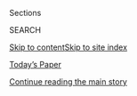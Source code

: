 <div id="app">

<div>

<div class="NYTAppHideMasthead css-1r6wvpq e1suatyy0">

<div class="section css-ui9rw0 e1suatyy2">

<div class="css-eph4ug er09x8g0">

<div class="css-6n7j50">

</div>

<span class="css-1dv1kvn">Sections</span>

<div class="css-10488qs">

<span class="css-1dv1kvn">SEARCH</span>

</div>

[Skip to content](#site-content)[Skip to site
index](#site-index)

</div>

<div class="css-10698na e1huz5gh0">

</div>

</div>

<div id="masthead-bar-one" class="section hasLinks css-15hmgas e1csuq9d3">

<div class="css-uqyvli e1csuq9d0">

</div>

<div class="css-1uqjmks e1csuq9d1">

</div>

<div class="css-9e9ivx">

[](https://myaccount.nytimes3xbfgragh.onion/auth/login?response_type=cookie&client_id=vi)

</div>

<div class="css-1bvtpon e1csuq9d2">

[Today’s Paper](https://www.nytimes3xbfgragh.onion/section/todayspaper)

</div>

</div>

</div>

</div>

<div data-aria-hidden="false">

<div id="site-content" data-role="main">

<div id="top-wrapper" class="css-15p45cc eaca97t0" type="top">

<div id="top-slug" class="css-19x0jxb eaca97t1" hidden="">

Advertisement

</div>

[Continue reading the main
story](#after-top)

<div class="ad top-wrapper" style="text-align:center;height:100%;display:block;min-height:90px">

<div id="top" class="place-ad" data-position="top" data-size-key="top">

</div>

</div>

<div id="after-top">

</div>

</div>

<div id="byline" class="section css-15h4p1b e9abtgs0">

<div class="css-1j21atc e1svk9qx1">

<div class="css-nfcc9b e1svk9qx3">

<div class="css-vl9dhg e1svk9qx5">

<div class="css-1nrhkj6 e1svk9qx6">

# Davey Alba

</div>

## <span></span>

Davey Alba is a technology reporter covering online disinformation and
its global harms.

<span class="css-dd5dyy">More**</span>

</div>

</div>

</div>

<div>

<div id="mid1-wrapper" class="css-1mn4oms eaca97t0" type="rank">

<div id="mid1-slug" class="css-1tag3rd eaca97t1">

Advertisement

</div>

[Continue reading the main
story](#after-mid1)

<div id="mid1" class="ad mid1-wrapper" style="text-align:center;height:100%;display:block">

</div>

<div id="after-mid1">

</div>

</div>

</div>

<div class="css-185go5a e1o5byef0">

<div class="css-15cbhtu">

  - [Latest](#stream-panel)
  - <span class="css-6n7j50">Search</span>
    <div class="control">
    <div class="label-container css-1dv1kvn">
    Search
    </div>
    <div class="css-wm4t3d">
    **<span id="clear-search-input" class="css-1dv1kvn">Clear this text
    input</span>
    </div>
    </div>
    <span class="css-1iovbfw"></span>

<div id="stream-panel" class="section css-8msx5b e1jz0cab1">

<div class="css-13mho3u">

1.  
    
    <div class="css-1cp3ece">
    
    <div class="css-1l4spti">
    
    [](/2020/07/28/technology/virus-video-trump.html)
    
    <div class="css-79elbk">
    
    ![](https://static01.graylady3jvrrxbe.onion/images/2020/07/28/business/28virus-disinfo/28virus-disinfo-thumbWide.jpg?quality=75&auto=webp&disable=upscale)
    
    </div>
    
    ## Misleading Virus Video, Pushed by the Trumps, Spreads Online
    
    Social media companies took down the video within hours. But by
    then, it had already been viewed tens of millions of times.
    
    <div class="css-1nqbnmb ea5icrr0">
    
    By <span class="css-1n7hynb">Sheera Frenkel <span>and</span> Davey
    Alba</span>
    
    </div>
    
    </div>
    
    <div class="css-1lc2l26 e1xfvim33">
    
    </div>
    
    </div>

2.  
    
    <div class="css-1cp3ece">
    
    <div class="css-1l4spti">
    
    [](/2020/07/28/business/twitter-limits-donald-trump-jrs-account-after-he-shares-virus-misinformation.html)
    
    <div class="css-79elbk">
    
    ![](https://static01.graylady3jvrrxbe.onion/images/2020/07/28/business/28-markets-brf-donjr/28-markets-brf-donjr-thumbWide.jpg?quality=75&auto=webp&disable=upscale)
    
    </div>
    
    ## Twitter limits Donald Trump Jr.’s account after he shares virus misinformation.
    
    <div class="css-1nqbnmb ea5icrr0">
    
    By <span class="css-1n7hynb">Davey
    Alba</span>
    
    </div>
    
    </div>
    
    <div class="css-1lc2l26 e1xfvim33">
    
    </div>
    
    </div>

3.  
    
    <div class="css-1cp3ece">
    
    <div class="css-1l4spti">
    
    [](/2020/07/08/technology/roger-stone-facebook.html)
    
    <div class="css-79elbk">
    
    ![](https://static01.graylady3jvrrxbe.onion/images/2020/07/08/business/08fb-stone/merlin_173964846_1f395e5f-8bb2-4051-966a-c04b5516151c-thumbWide.jpg?quality=75&auto=webp&disable=upscale)
    
    </div>
    
    ## Facebook Removes Roger Stone for Ties to Fake Accounts
    
    The social network said the fake accounts were active around the
    2016 presidential election.
    
    <div class="css-1nqbnmb ea5icrr0">
    
    By <span class="css-1n7hynb">Davey
    Alba</span>
    
    </div>
    
    </div>
    
    <div class="css-1lc2l26 e1xfvim33">
    
    </div>
    
    </div>

4.  
    
    <div class="css-1cp3ece">
    
    <div class="css-1l4spti">
    
    [](/2020/06/30/technology/facebook-ban-boogaloo.html)
    
    <div class="css-79elbk">
    
    ![](https://static01.graylady3jvrrxbe.onion/images/2020/06/30/business/30BOOGALOO/30BOOGALOO-thumbWide.jpg?quality=75&auto=webp&disable=upscale)
    
    </div>
    
    ## Facebook Bans Network With ‘Boogaloo’ Ties
    
    The social network said it was designating the antigovernment
    movement as a dangerous organization.
    
    <div class="css-1nqbnmb ea5icrr0">
    
    By <span class="css-1n7hynb">Davey
    Alba</span>
    
    </div>
    
    </div>
    
    <div class="css-1lc2l26 e1xfvim33">
    
    </div>
    
    </div>

5.  
    
    <div class="css-1cp3ece">
    
    <div class="css-1l4spti">
    
    [](/2020/06/22/technology/antifa-local-disinformation.html)
    
    <div class="css-79elbk">
    
    ![](https://static01.graylady3jvrrxbe.onion/images/2020/06/18/business/00antifa-misinfo/00antifa-misinfo-thumbWide-v2.jpg?quality=75&auto=webp&disable=upscale)
    
    </div>
    
    ## 41 Cities, Many Sources: How False Antifa Rumors Spread Locally
    
    Claims about the involvement of anti-fascist activists in protests
    of racism show the many ways false information spreads inside
    communities online.
    
    <div class="css-1nqbnmb ea5icrr0">
    
    By <span class="css-1n7hynb">Davey Alba <span>and</span> Ben
    Decker</span>
    
    </div>
    
    </div>
    
    <div class="css-1lc2l26 e1xfvim33">
    
    </div>
    
    </div>

6.  
    
    <div class="css-1cp3ece">
    
    <div class="css-1l4spti">
    
    [](/es/2020/06/03/espanol/ciencia-y-tecnologia/george-floyd-desinformacion-fake-news.html)
    
    <div class="css-79elbk">
    
    ![](https://static01.graylady3jvrrxbe.onion/images/2020/06/01/business/03unrest-disinfo-ES/merlin_173069919_3a77e392-c604-4c90-b4fd-c76e3463c034-thumbWide.jpg?quality=75&auto=webp&disable=upscale)
    
    </div>
    
    ### <span class="css-m70j1g">Tecnología</span>
    
    ## La desinformación sobre las protestas por George Floyd se propaga en las redes sociales
    
    En el universo de la información falsa en línea, Floyd sigue vivo y
    George Soros es el culpable por las protestas.
    
    <div class="css-1nqbnmb ea5icrr0">
    
    By <span class="css-1n7hynb">Davey Alba</span>
    
    </div>
    
    <div class="css-185051n">
    
    [Read in
    English](https://www.nytimes3xbfgragh.onion/2020/06/01/technology/george-floyd-misinformation-online.html "Read in English")
    
    </div>
    
    </div>
    
    <div class="css-1lc2l26 e1xfvim33">
    
    </div>
    
    </div>

7.  
    
    <div class="css-1cp3ece">
    
    <div class="css-1l4spti">
    
    [](/2020/06/01/technology/george-floyd-misinformation-online.html)
    
    <div class="css-79elbk">
    
    ![](https://static01.graylady3jvrrxbe.onion/images/2020/06/01/business/01unrest-disinfo/merlin_173069919_3a77e392-c604-4c90-b4fd-c76e3463c034-thumbWide.jpg?quality=75&auto=webp&disable=upscale)
    
    </div>
    
    ## Misinformation About George Floyd Protests Surges on Social Media
    
    In the universe of false online information, Mr. Floyd remains alive
    and George Soros is to blame for the protests.
    
    <div class="css-1nqbnmb ea5icrr0">
    
    By <span class="css-1n7hynb">Davey Alba</span>
    
    </div>
    
    <div class="css-185051n">
    
    [Leer en
    español](https://www.nytimes3xbfgragh.onion/es/2020/06/03/espanol/ciencia-y-tecnologia/george-floyd-desinformacion-fake-news.html "Read in Spanish")
    
    </div>
    
    </div>
    
    <div class="css-1lc2l26 e1xfvim33">
    
    </div>
    
    </div>

8.  
    
    <div class="css-1cp3ece">
    
    <div class="css-1l4spti">
    
    [](/2020/05/29/technology/trump-twitter-minneapolis-george-floyd.html)
    
    <div class="css-79elbk">
    
    ![](https://static01.graylady3jvrrxbe.onion/images/2020/05/29/world/29trump-twitter-1/29trump-twitter-1-thumbWide.jpg?quality=75&auto=webp&disable=upscale)
    
    </div>
    
    ## Twitter Adds Warnings to Trump and White House Tweets, Fueling Tensions
    
    Twitter said the tweets, which implied that protesters in
    Minneapolis could be shot, glorified violence — the first time it
    had applied such warnings to any public figure’s posts.
    
    <div class="css-1nqbnmb ea5icrr0">
    
    By <span class="css-1n7hynb">Davey Alba, Kate Conger
    <span>and</span> Raymond
    Zhong</span>
    
    </div>
    
    </div>
    
    <div class="css-1lc2l26 e1xfvim33">
    
    </div>
    
    </div>

9.  
    
    <div class="css-1cp3ece">
    
    <div class="css-1l4spti">
    
    [](/2020/05/28/technology/clearview-ai-privacy-lawsuit.html)
    
    <div class="css-79elbk">
    
    ![](https://static01.graylady3jvrrxbe.onion/images/2020/05/29/business/28clearview-print/28clearview-thumbWide-v2.jpg?quality=75&auto=webp&disable=upscale)
    
    </div>
    
    ## A.C.L.U. Accuses Clearview AI of Privacy ‘Nightmare Scenario’
    
    The facial recognition start-up violated the privacy of Illinois
    residents by collecting their images without their consent, the
    civil liberties group says in a new lawsuit.
    
    <div class="css-1nqbnmb ea5icrr0">
    
    By <span class="css-1n7hynb">Davey
    Alba</span>
    
    </div>
    
    </div>
    
    <div class="css-1lc2l26 e1xfvim33">
    
    </div>
    
    </div>

10. 
    
    <div class="css-1cp3ece">
    
    <div class="css-1l4spti">
    
    [](/2020/05/27/technology/trump-twitter.html)
    
    <div class="css-79elbk">
    
    ![](https://static01.graylady3jvrrxbe.onion/images/2020/05/27/business/27twitter1/26twitter1-thumbWide.jpg?quality=75&auto=webp&disable=upscale)
    
    </div>
    
    ## Twitter Comes Under Attack From Trump’s Supporters
    
    After the social media company labeled two of the president’s tweets
    as inaccurate on Tuesday, his adherents pounced.
    
    <div class="css-1nqbnmb ea5icrr0">
    
    By <span class="css-1n7hynb">Kate Conger <span>and</span> Davey
    Alba</span>
    
    </div>
    
    </div>
    
    <div class="css-1lc2l26 e1xfvim33">
    
    </div>
    
    </div>

<div class="css-13mho3u">

<div class="css-1t62hi8">

<div class="css-1stvaey">

Show
More

<div>

<div style="border:0;clip:rect(0 0 0 0);height:1px;margin:-1px;overflow:hidden;white-space:nowrap;padding:0;width:1px;position:absolute" data-role="log" data-aria-live="assertive">

</div>

<div style="border:0;clip:rect(0 0 0 0);height:1px;margin:-1px;overflow:hidden;white-space:nowrap;padding:0;width:1px;position:absolute" data-role="log" data-aria-live="assertive">

</div>

<div style="border:0;clip:rect(0 0 0 0);height:1px;margin:-1px;overflow:hidden;white-space:nowrap;padding:0;width:1px;position:absolute" data-role="log" data-aria-live="polite">

</div>

<div style="border:0;clip:rect(0 0 0 0);height:1px;margin:-1px;overflow:hidden;white-space:nowrap;padding:0;width:1px;position:absolute" data-role="log" data-aria-live="polite">

</div>

</div>

</div>

</div>

</div>

</div>

<div class="css-g6hk37 supplemental">

<div id="mid2-wrapper" class="css-10wkyv7 eaca97t0" type="lede">

<div id="mid2-slug" class="css-1tag3rd eaca97t1">

Advertisement

</div>

[Continue reading the main
story](#after-mid2)

<div id="mid2" class="ad mid2-wrapper" style="text-align:center;height:100%;display:block;min-height:250px">

</div>

<div id="after-mid2">

</div>

</div>

## Follow Elsewhere

<div class="module-body">

  - [**<span data-aria-hidden="true">daveyalba</span><span class="css-1dv1kvn">twitter
    page for daveyalba</span>](https://twitter.com/daveyalba)

</div>

## Feedback? Questions?

<div class="css-hftqp3">

Include your name, the article headline, and your message.

</div>

Email Author

</div>

</div>

</div>

</div>

</div>

</div>

## Site Index

<div>

</div>

## Site Information Navigation

  - [© <span>2020</span> <span>The New York Times
    Company</span>](https://help.nytimes3xbfgragh.onion/hc/en-us/articles/115014792127-Copyright-notice)

<!-- end list -->

  - [NYTCo](https://www.nytco.com/)
  - [Contact
    Us](https://help.nytimes3xbfgragh.onion/hc/en-us/articles/115015385887-Contact-Us)
  - [Work with us](https://www.nytco.com/careers/)
  - [Advertise](https://nytmediakit.com/)
  - [T Brand Studio](http://www.tbrandstudio.com/)
  - [Your Ad
    Choices](https://www.nytimes3xbfgragh.onion/privacy/cookie-policy#how-do-i-manage-trackers)
  - [Privacy](https://www.nytimes3xbfgragh.onion/privacy)
  - [Terms of
    Service](https://help.nytimes3xbfgragh.onion/hc/en-us/articles/115014893428-Terms-of-service)
  - [Terms of
    Sale](https://help.nytimes3xbfgragh.onion/hc/en-us/articles/115014893968-Terms-of-sale)
  - [Site
    Map](https://spiderbites.nytimes3xbfgragh.onion)
  - [Help](https://help.nytimes3xbfgragh.onion/hc/en-us)
  - [Subscriptions](https://www.nytimes3xbfgragh.onion/subscription?campaignId=37WXW)

</div>

</div>
